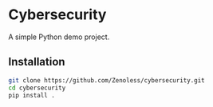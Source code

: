 # Cybersecurity

A simple Python demo project.

## Installation

```bash
git clone https://github.com/Zenoless/cybersecurity.git
cd cybersecurity
pip install .
